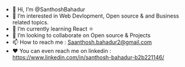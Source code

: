 - 👋 Hi, I’m @SanthoshBahadur
- 👀 I’m interested in Web Devlopment, Open source & and Business related topics.
- 🌱 I’m currently learning React ⚛️
- 💞️ I’m looking to collaborate on Open source & Projects
- 📫 How to reach me : Saanthosh.bahadur2@gmail.com 
- ❤️ You can even reach me on linkedin : https://www.linkedin.com/in/santhosh-bahadur-b2b221146/
<!---
SanthoshBahadur/SanthoshBahadur is a ✨ special ✨ repository because its `README.md` (this file) appears on your GitHub profile.
You can click the Preview link to take a look at your changes.
--->
